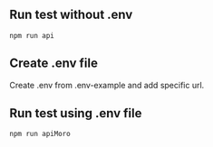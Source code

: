 ## Run test without .env
`npm run api`

## Create .env file
Create .env from .env-example and add specific url.

## Run test using .env file
`npm run apiMoro`
